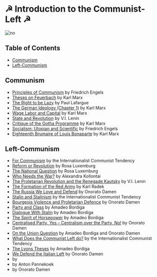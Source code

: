 # ☭ Introduction to the Communist-Left ☭ 
![no](left-communist.png)

## Table of Contents
* [Communism](#communism)
* [Left-Communism](#left-communism)

## Communism

* [Principles of Communism](https://marxists.org/archive/marx/works/1847/11/prin-com.htm) by Friedrich Engels
* [Theses on Feuerbach](https://marxists.org/archive/marx/works/1845/theses/theses.htm) by Karl Marx
* [The Right to be Lazy](https://marxists.org/archive/lafargue/1883/lazy/) by Paul Lafargue
* [The German Ideology (Chapter 1)](https://marxists.org/archive/marx/works/1845/german-ideology/ch01.htm) by Karl Marx
* [Wage Labor and Capital](https://marxists.org/archive/marx/works/1847/wage-labour/) by Karl Marx
* [State and Revolution](https://marxists.org/archive/lenin/works/1917/staterev/) by V.I. Lenin
* [Critique of the Gotha Programme](https://marxists.org/archive/marx/works/1875/gotha/) by Karl Marx
* [Socialism: Utopian and Scientific](https://marxists.org/archive/marx/works/1880/soc-utop/index.htm) by Friedrich Engels
* [Eighteenth Brumaire of Louis Bonaparte](https://marxists.org/archive/marx/works/1852/18th-brumaire/) by Karl Marx

## Left-Communism

* [For Communism](https://leftcom.org/files/2019-for-communism_0.pdf) by the Internationalist Communist Tendency
* [Reform or Revolution](https://marxists.org/archive/luxemburg/1900/reform-revolution/) by Rosa Luxemburg
* [The National Question](https://marxists.org/archive/luxemburg/1909/national-question/index.htm) by Rosa Luxemburg
* [Who Needs the War?](https://marxists.org/archive/kollonta/1915/whoneeds.htm) by Alexandra Kollontai
* [The Proletarian Revolution and the Renegade Kautsky](https://marxists.org/archive/lenin/works/1918/prrk/index.htm) by V.I. Lenin
* [The Formation of the Red Army](https://www.leftcom.org/en/articles/2019-02-11/the-formation-of-the-red-army-1918) by Karl Radek
* [The Russia We Love and Defend](https://marxists.org/archive/damen/1943/love-russia.htm) by Onorato Damen
* [Stalin and Stalinism](https://www.leftcom.org/en/articles/2003-08-01/stalin-and-stalinism) by the Internationalist Communist Tendency
* [Bourgeois Violence and Proletarian Defence](https://marxists.org/archive/damen/1946/bourgeois-violence.htm) by Onorato Damen
* [Party and Class](https://marxists.org/archive/bordiga/works/1921/party-class.htm) by Amadeo Bordiga
* [Dialogue With Stalin](https://marxists.org/archive/bordiga/works/1952/stalin.htm) by Amadeo Bordiga
* [The Spirit of Horsepower](https://marxists.org/archive/bordiga/works/1953/horsepower.htm) by Amadeo Bordiga
* [Centralised Party, Yes – Centralism over the Party, No!](https://marxists.org/archive/damen/1951/centralised.htm) by Onorato Damen
* [On the Union Question](https://libcom.org/library/union-question-amadeo-bordiga-onorato-damen) by Amadeo Bordiga and Onorato Damen
* [What Does the Communist Left do?](http://www.leftcom.org/en/articles/2020-04-22/what-does-the-communist-left-do) by the Internationalist Communist Tendency
* [The Lyons Theses](https://www.marxists.org/archive/bordiga/works/1926/lyons-theses.htm) by Amadeo Bordiga
* [We Defend the Italian Left](https://www.marxists.org/archive/damen/1966/defend.htm) by Onorato Damen
* [](https://www.marxists.org/archive/bukharin/works/1918/ps.htm) by 
* [](https://www.marxists.org/archive/pannekoe/1936/councils.htm) by Anton Pannekoek
* [](https://www.marxists.org/archive/damen/1972/irrational.htm) by Onorato Damen
